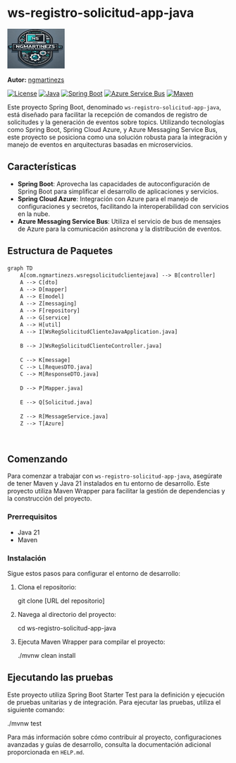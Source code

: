# ws-registro-solicitud-app-java
<img src="imagenes/ngmartinezs-icon.jpg" alt="Autor" width="130" height="90" />


**Autor:** [ngmartinezs](https://github.com/ngmartinezs)

[![License](https://img.shields.io/badge/License-Apache%202.0-blue.svg)](https://opensource.org/licenses/Apache-2.0)
[![Java](https://img.shields.io/badge/Java-21-blue)](https://www.oracle.com/java/technologies/javase/jdk11-archive-downloads.html)
[![Spring Boot](https://img.shields.io/badge/Spring%20Boot-2.5.4-blue)](https://spring.io/projects/spring-boot)
[![Azure Service Bus](https://img.shields.io/badge/Azure%20Service%20Bus-2.4.0-blue)](https://azure.microsoft.com/en-us/services/service-bus/)
[![Maven](https://img.shields.io/badge/Maven-3.8.2-blue)](https://maven.apache.org/download.cgi)




Este proyecto Spring Boot, denominado `ws-registro-solicitud-app-java`, está diseñado para facilitar la recepción de comandos de registro de solicitudes y la generación de eventos sobre topics. Utilizando tecnologías como Spring Boot, Spring Cloud Azure, y Azure Messaging Service Bus, este proyecto se posiciona como una solución robusta para la integración y manejo de eventos en arquitecturas basadas en microservicios.

## Características

- **Spring Boot**: Aprovecha las capacidades de autoconfiguración de Spring Boot para simplificar el desarrollo de aplicaciones y servicios.
- **Spring Cloud Azure**: Integración con Azure para el manejo de configuraciones y secretos, facilitando la interoperabilidad con servicios en la nube.
- **Azure Messaging Service Bus**: Utiliza el servicio de bus de mensajes de Azure para la comunicación asíncrona y la distribución de eventos.

## Estructura de Paquetes

```mermaid
graph TD
    A[com.ngmartinezs.wsregsolicitudclientejava] --> B[controller]
    A --> C[dto]
    A --> D[mapper]
    A --> E[model]
    A --> Z[messaging]
    A --> F[repository]
    A --> G[service]
    A --> H[util]
    A --> I[WsRegSolicitudClienteJavaApplication.java]

    B --> J[WsRegSolicitudClienteController.java]

    C --> K[message]
    C --> L[RequesDTO.java]
    C --> M[ResponseDTO.java]

    D --> P[Mapper.java]

    E --> Q[Solicitud.java]

    Z --> R[MessageService.java]
    Z --> T[Azure]



```

## Comenzando

Para comenzar a trabajar con `ws-registro-solicitud-app-java`, asegúrate de tener Maven y Java 21 instalados en tu entorno de desarrollo. Este proyecto utiliza Maven Wrapper para facilitar la gestión de dependencias y la construcción del proyecto.

### Prerrequisitos

- Java 21
- Maven

### Instalación

Sigue estos pasos para configurar el entorno de desarrollo:

1. Clona el repositorio:

    
    git clone [URL del repositorio]

2. Navega al directorio del proyecto:

    cd ws-registro-solicitud-app-java

3. Ejecuta Maven Wrapper para compilar el proyecto:

    ./mvnw clean install


## Ejecutando las pruebas

Este proyecto utiliza Spring Boot Starter Test para la definición y ejecución de pruebas unitarias y de integración. Para ejecutar las pruebas, utiliza el siguiente comando:

./mvnw test

Para más información sobre cómo contribuir al proyecto, configuraciones avanzadas y guías de desarrollo, consulta la documentación adicional proporcionada en `HELP.md`.


